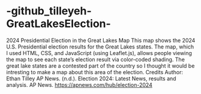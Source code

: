 # -github_tilleyeh-GreatLakesElection-
2024 Presidential Election in the Great Lakes Map
This map shows the 2024 U.S. Presidential election results for the Great Lakes states. The map, which I used HTML, CSS, and JavaScript (using Leaflet.js), allows people viewing the map to see each state’s election result via color-coded shading. The great lake states are a contested part of the country so I thought it would be intresting to make a map about this area of the election. 
Credits
Author: Ethan Tilley
AP News. (n.d.). Election 2024: Latest News, results and analysis. AP News. https://apnews.com/hub/election-2024 
